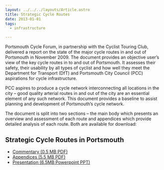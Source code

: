 ```yaml
---
layout: ../../../layouts/Article.astro
title: Strategic Cycle Routes
date: 2013-01-01
tags:
  - infrastructure

---
```


Portsmouth Cycle Forum, in partnership with the Cyclist Touring Club, delivered a report on the state of the major cycle routes in and out of Portsmouth in November 2009.  The document provides an objective user’s view of the key cycle routes in to and out of Portsmouth. It assesses their safety, their usability by all types of cyclist and how well they meet the Department for Transport (DfT) and Portsmouth City Council (PCC) aspirations for cycle infrastructure.

PCC aspires to produce a cycle network interconnecting all locations in the city – good quality arterial routes in and out of the city are an essential element of any such network. This document provides a baseline to assist planning and development of Portsmouth’s cycle network.

The document is split into two sections – the main body which presents an overview and assessment of each route and appendices which provide detailed analysis of each route. Both are available for download:

## Strategic Cycle Routes in Portsmouth
* [Commentary (0.5 MB PDF)](/public/assets/docs/cycle_route_commentary_v1.0_main_body.pdf)
* [Appendices (5.5 MB PDF)](/public/assets/docs/cycle_route_commentary_v1.0_appendices.pdf)
* [Presentation (6.5MB Powerpoint PPT)](/public/assets/pres/strategic_routes_pcc_14_Apr.ppt)
